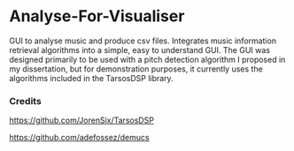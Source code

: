 # Analyse-For-Visualiser
GUI to analyse music and produce csv files. Integrates music information retrieval algorithms into a simple, easy to understand GUI. The GUI was designed primarily to be used with a pitch detection algorithm I proposed in my dissertation, but for demonstration purposes, it currently uses the algorithms included in the TarsosDSP library.

### Credits
https://github.com/JorenSix/TarsosDSP

https://github.com/adefossez/demucs
